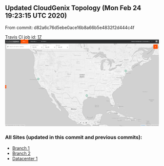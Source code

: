 ## Updated CloudGenix Topology (Mon Feb 24 19:23:15 UTC 2020)

From commit: d82a6c76d5ebe0ace16b8a66b5e4832f2d444c4f 

Travis CI job id: [17](https://travis-ci.com/CloudGenix/network-as-code/builds/150362176)
<img alt="Map Image" src="map.png?raw=1" width="1110">

### All Sites (updated in this commit and previous commits):

<ul>
<li><A href="Branch 1/README.md">Branch 1</A>
<li><A href="Branch 2/README.md">Branch 2</A>
<li><A href="Datacenter 1/README.md">Datacenter 1</A>

